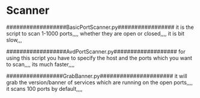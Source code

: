 # Scanner

##################BasicPortScanner.py#################
it is the script to scan 1-1000 ports,,,,
whether they are open or closed,,,,
it is bit slow,,,

##################AvdPortScanner.py###################
for using this script you have to specify the host and the ports which you want to scan,,,,
its much faster,,,,

#################GrabBanner.py######################
it will grab the version/banner of services which are running on the open ports,,,, 
it scans 100 ports by default,,,,



